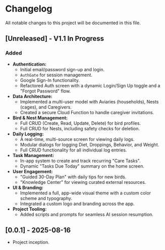 # Changelog

All notable changes to this project will be documented in this file.

## [Unreleased] - V1.1 In Progress

### Added
- **Authentication:**
  - Initial email/password sign-up and login.
  - `AuthGate` for session management.
  - Google Sign-In functionality.
  - Refactored Auth screen with a dynamic Login/Sign Up toggle and a "Forgot Password" flow.
- **Data Architecture:**
  - Implemented a multi-user model with Aviaries (households), Nests (cages), and Caregivers.
  - Created a secure Cloud Function to handle caregiver invitations.
- **Bird & Nest Management:**
  - Full CRUD (Create, Read, Update, Delete) for bird profiles.
  - Full CRUD for Nests, including safety checks for deletion.
- **Daily Logging:**
  - A real-time, multi-source screen for viewing daily logs.
  - Modular dialogs for logging Diet, Droppings, Behavior, and Weight.
  - Full CRUD functionality for all individual log entries.
- **Task Management:**
  - In-app system to create and track recurring "Care Tasks".
  - Dynamic "Tasks Due Today" summary on the home screen.
- **User Engagement:**
  - "Guided 30-Day Plan" with daily tips for new birds.
  - "Knowledge Center" for viewing curated external resources.
- **UI & Branding:**
  - Implemented a full, app-wide visual theme with a custom color scheme and typography.
  - Integrated a custom logo and branding across the app.
- **Project Tooling:**
  - Added scripts and prompts for seamless AI session resumption.

## [0.0.1] - 2025-08-16
- Project inception.